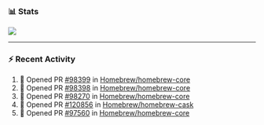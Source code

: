 ### :bar_chart: Stats

<a href="#">
  <img align="center" src="https://github-readme-stats.vercel.app/api?username=tuzi3040&show_icons=true&theme=dark" />
</a>

---

### :zap: Recent Activity

<!--START_SECTION:activity-->
1. 💪 Opened PR [#98399](https://github.com/Homebrew/homebrew-core/pull/98399) in [Homebrew/homebrew-core](https://github.com/Homebrew/homebrew-core)
2. 💪 Opened PR [#98398](https://github.com/Homebrew/homebrew-core/pull/98398) in [Homebrew/homebrew-core](https://github.com/Homebrew/homebrew-core)
3. 💪 Opened PR [#98270](https://github.com/Homebrew/homebrew-core/pull/98270) in [Homebrew/homebrew-core](https://github.com/Homebrew/homebrew-core)
4. 💪 Opened PR [#120856](https://github.com/Homebrew/homebrew-cask/pull/120856) in [Homebrew/homebrew-cask](https://github.com/Homebrew/homebrew-cask)
5. 💪 Opened PR [#97560](https://github.com/Homebrew/homebrew-core/pull/97560) in [Homebrew/homebrew-core](https://github.com/Homebrew/homebrew-core)
<!--END_SECTION:activity-->
